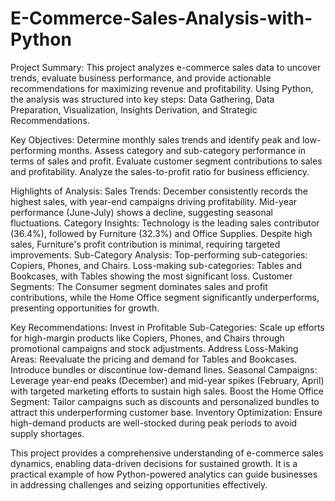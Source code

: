# E-Commerce-Sales-Analysis-with-Python
Project Summary: 
This project analyzes e-commerce sales data to uncover trends, evaluate business performance, and provide actionable recommendations for maximizing revenue and profitability. Using Python, the analysis was structured into key steps: Data Gathering, Data Preparation, Visualization, Insights Derivation, and Strategic Recommendations.

Key Objectives:
Determine monthly sales trends and identify peak and low-performing months.
Assess category and sub-category performance in terms of sales and profit.
Evaluate customer segment contributions to sales and profitability.
Analyze the sales-to-profit ratio for business efficiency.

Highlights of Analysis:
Sales Trends: December consistently records the highest sales, with year-end campaigns driving profitability. Mid-year performance (June-July) shows a decline, suggesting seasonal fluctuations.
Category Insights:
Technology is the leading sales contributor (36.4%), followed by Furniture (32.3%) and Office Supplies.
Despite high sales, Furniture's profit contribution is minimal, requiring targeted improvements.
Sub-Category Analysis:
Top-performing sub-categories: Copiers, Phones, and Chairs.
Loss-making sub-categories: Tables and Bookcases, with Tables showing the most significant loss.
Customer Segments: The Consumer segment dominates sales and profit contributions, while the Home Office segment significantly underperforms, presenting opportunities for growth.

Key Recommendations:
Invest in Profitable Sub-Categories: Scale up efforts for high-margin products like Copiers, Phones, and Chairs through promotional campaigns and stock adjustments.
Address Loss-Making Areas: Reevaluate the pricing and demand for Tables and Bookcases. Introduce bundles or discontinue low-demand lines.
Seasonal Campaigns: Leverage year-end peaks (December) and mid-year spikes (February, April) with targeted marketing efforts to sustain high sales.
Boost the Home Office Segment: Tailor campaigns such as discounts and personalized bundles to attract this underperforming customer base.
Inventory Optimization: Ensure high-demand products are well-stocked during peak periods to avoid supply shortages.

This project provides a comprehensive understanding of e-commerce sales dynamics, enabling data-driven decisions for sustained growth. It is a practical example of how Python-powered analytics can guide businesses in addressing challenges and seizing opportunities effectively.
